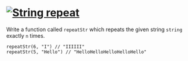 # [![String repeat](https://www.codewars.com/kata/string-repeat)](https://www.codewars.com/kata/string-repeat)

Write a function called `repeatStr` which repeats the given string `string` exactly `n` times.

```
repeatStr(6, "I") // "IIIIII"
repeatStr(5, "Hello") // "HelloHelloHelloHelloHello"
```